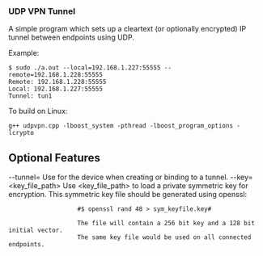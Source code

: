 ### UDP VPN Tunnel

A simple program which sets up a cleartext (or optionally encrypted) IP tunnel between endpoints using UDP.

Example:

```
$ sudo ./a.out --local=192.168.1.227:55555 --remote=192.168.1.228:55555
Remote: 192.168.1.228:55555
Local: 192.168.1.227:55555
Tunnel: tun1
```

To build on Linux:

```
g++ udpvpn.cpp -lboost_system -pthread -lboost_program_options -lcrypto
```

## Optional Features

--tunnel=<name>        Use <name> for the device when creating or binding to a tunnel.
--key=<key_file_path>  Use <key_file_path> to load a private symmetric key for encryption.
                       This symmetric key file should be generated using openssl:

                       #$ openssl rand 48 > sym_keyfile.key#

                       The file will contain a 256 bit key and a 128 bit initial vector.
                       The same key file would be used on all connected endpoints.